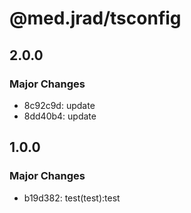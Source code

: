 # @med.jrad/tsconfig

## 2.0.0

### Major Changes

- 8c92c9d: update
- 8dd40b4: update

## 1.0.0

### Major Changes

- b19d382: test(test):test
